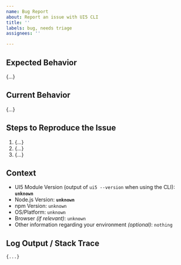 ```yaml
---
name: Bug Report
about: Report an issue with UI5 CLI
title: ''
labels: bug, needs triage
assignees: ''

---
```


<!--
Hey there 👋 Please have a look at our guidelines on reporting issues:
https://github.com/SAP/ui5-tooling/blob/main/CONTRIBUTING.md#-reporting-issues

Please use this template and replace as many "{...}" and "unknown" as possible.
Thank you 🧡
-->

## Expected Behavior
{...}

## Current Behavior
{...}

## Steps to Reproduce the Issue
<!--
    Please provide detailed steps on how we can reproduce your issue.
    Depending on your issue, consider forking our sample app to reproduce it here: https://github.com/SAP/openui5-sample-app
-->
1. {...}
2. {...}
3. {...}

## Context
 * UI5 Module Version (output of `ui5 --version` when using the CLI): **`unknown`**
 * Node.js Version: **`unknown`**
 * npm Version: `unknown`
 * OS/Platform: `unknown`
 * Browser *(if relevant)*: `unknown`
 * Other information regarding your environment *(optional)*: `nothing`

## Log Output / Stack Trace
<!--
    When using the UI5 CLI, try adding the "--verbose" flag to get extended logging.
    Please remove or obfuscate any sensitive information shown in the log.
-->

```
{...}
```
